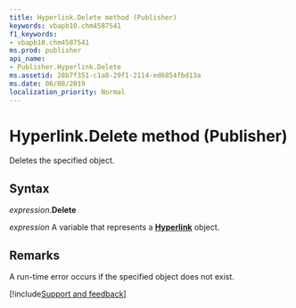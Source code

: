 ```yaml
---
title: Hyperlink.Delete method (Publisher)
keywords: vbapb10.chm4587541
f1_keywords:
- vbapb10.chm4587541
ms.prod: publisher
api_name:
- Publisher.Hyperlink.Delete
ms.assetid: 28b7f351-c1a8-29f1-2114-ed6854fbd13a
ms.date: 06/08/2019
localization_priority: Normal
---
```



# Hyperlink.Delete method (Publisher)

Deletes the specified object.


## Syntax

_expression_.**Delete**

_expression_ A variable that represents a **[Hyperlink](Publisher.Hyperlink.md)** object.


## Remarks

A run-time error occurs if the specified object does not exist.

[!include[Support and feedback](~/includes/feedback-boilerplate.md)]